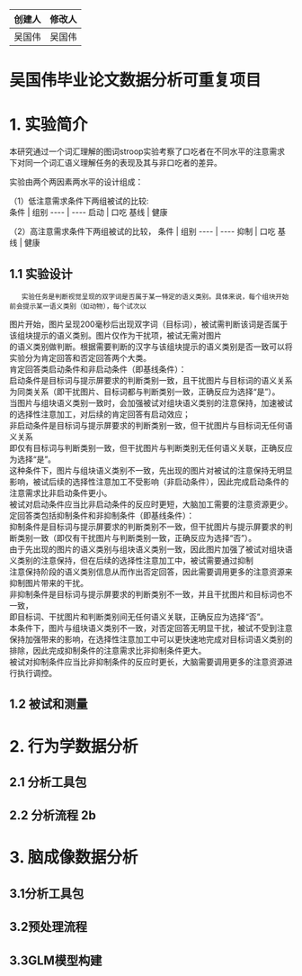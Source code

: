 创建人 | 修改人
------ | ------
吴国伟 | 吴国伟

# 吴国伟毕业论文数据分析可重复项目

# **1. 实验简介** 

  本研究通过一个词汇理解的图词stroop实验考察了口吃者在不同水平的注意需求下对同一个词汇语义理解任务的表现及其与非口吃者的差异。  
  
  实验由两个两因素两水平的设计组成：  
  
  （1）低注意需求条件下两组被试的比较:  
    条件 | 组别
	 ---- | ----
	 启动 | 口吃
	 基线 | 健康
      
  （2）高注意需求条件下两组被试的比较， 
    条件 | 组别
	 ---- | ----
	 抑制 | 口吃
	 基线 | 健康  
## 1.1 实验设计
       实验任务是判断视觉呈现的双字词是否属于某一特定的语义类别。具体来说，每个组块开始前会提示某一语义类别（如动物），每个试次以  
   图片开始，图片呈现200毫秒后出现双字词（目标词），被试需判断该词是否属于该组块提示的语义类别。图片仅作为干扰项，被试无需对图片  
   的语义类别做判断。根据需要判断的汉字与该组块提示的语义类别是否一致可以将实验分为肯定回答和否定回答两个大类。  
     肯定回答类启动条件和非启动条件（即基线条件）：  
     启动条件是目标词与提示屏要求的判断类别一致，且干扰图片与目标词的语义关系为同类关系（即干扰图片、目标词都与判断类别一致，正确反应为选择“是”）。  
   当图片与组块语义类别一致时，会加强被试对组块语义类别的注意保持，加速被试的选择性注意加工，对后续的肯定回答有启动效应；  
   非启动条件是目标词与提示屏要求的判断类别一致，但干扰图片与目标词无任何语义关系  
   即仅有目标词与判断类别一致，但干扰图片与判断类别无任何语义关联，正确反应为选择“是”。  
   这种条件下，图片与组块语义类别不一致，先出现的图片对被试的注意保持无明显影响，被试后续的选择性注意加工不受影响（非启动条件），因此完成启动条件的注意需求比非启动条件更小。  
   被试对启动条件应当比非启动条件的反应时更短，大脑加工需要的注意资源更少。  
     定回答类包括抑制条件和非抑制条件（即基线条件）：  
     抑制条件是目标词与提示屏要求的判断类别不一致，但干扰图片与提示屏要求的判断类别一致（即仅有干扰图片与判断类别一致，正确反应为选择“否”）。  
   由于先出现的图片的语义类别与组块语义类别一致，因此图片加强了被试对组块语义类别的注意保持，但在后续的选择性注意加工中，被试需要通过抑制  
   注意保持阶段的语义类别信息从而作出否定回答，因此需要调用更多的注意资源来抑制图片带来的干扰。  
   非抑制条件是目标词与提示屏要求的判断类别不一致，并且干扰图片和目标词也不一致，  
   即目标词、干扰图片和判断类别间无任何语义关联，正确反应为选择“否”。  
   本条件下，图片与组块语义类别不一致，对否定回答无明显干扰，被试不受到注意保持加强带来的影响，在选择性注意加工中可以更快速地完成对目标词语义类别的排除，因此完成抑制条件的注意需求比非抑制条件更大。  
   被试对抑制条件应当比非抑制条件的反应时更长，大脑需要调用更多的注意资源进行执行调控。  
   
## 1.2 被试和测量

# **2. 行为学数据分析**

## 2.1 分析工具包

## 2.2 分析流程 2b

# **3. 脑成像数据分析**

## 3.1分析工具包

## 3.2预处理流程

## 3.3GLM模型构建

  

